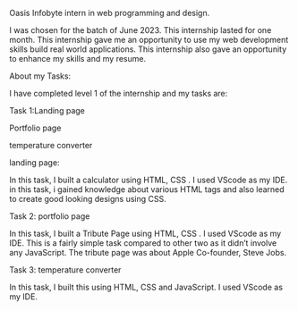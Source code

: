 

 Oasis Infobyte intern in web programming and design.

I was chosen for the batch of June 2023. This internship lasted for one month. This internship gave me an opportunity to use my web development skills build real world applications. This internship also gave an opportunity to enhance my skills and my resume. 

About my Tasks:

I have completed level 1 of the internship and my tasks are:

Task 1:Landing page

Portfolio page

temperature converter

landing page:

In this task, I built a calculator using HTML, CSS . I used VScode as my IDE. in this task, i gained knowledge about various HTML tags and also learned to create good looking designs using CSS.

Task 2: portfolio page

In this task, I built a Tribute Page using HTML, CSS . I used VScode as my IDE. This is a fairly simple task compared to other two as it didn’t involve any JavaScript. The tribute page was about Apple Co-founder, Steve Jobs.

Task 3: temperature converter

In this task, I built this using HTML, CSS and JavaScript. I used VScode as my IDE.
